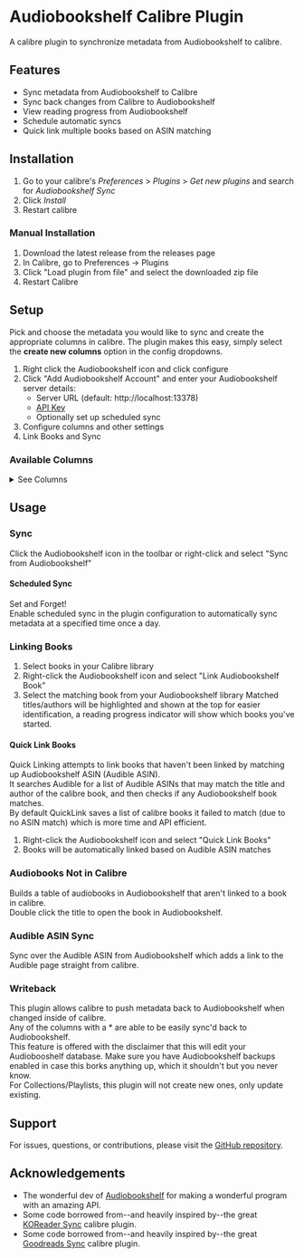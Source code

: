 # Audiobookshelf Calibre Plugin

A calibre plugin to synchronize metadata from Audiobookshelf to calibre.

## Features

- Sync metadata from Audiobookshelf to Calibre
- Sync back changes from Calibre to Audiobookshelf
- View reading progress from Audiobookshelf
- Schedule automatic syncs
- Quick link multiple books based on ASIN matching

## Installation

1. Go to your calibre's _Preferences_ > _Plugins_ > _Get new plugins_ and search
   for _Audiobookshelf Sync_
2. Click _Install_
3. Restart calibre

### Manual Installation

1. Download the latest release from the releases page
2. In Calibre, go to Preferences -> Plugins
3. Click "Load plugin from file" and select the downloaded zip file
4. Restart Calibre

## Setup

Pick and choose the metadata you would like to sync and create the
appropriate columns in calibre. The plugin makes this easy, simply select
the **create new columns** option in the config dropdowns.

1. Right click the Audiobookshelf icon and click configure
2. Click "Add Audiobookshelf Account" and enter your Audiobookshelf server details:
   - Server URL (default: http://localhost:13378)
   - [API Key](https://api.audiobookshelf.org/#introduction:~:text=You%20can%20find%20your%20API%20token%20by%20logging%20into%20the%20Audiobookshelf%20web%20app%20as%20an%20admin%2C%20go%20to%20the%20config%20%E2%86%92%20users%20page%2C%20and%20click%20on%20your%20account.)
   - Optionally set up scheduled sync
3. Configure columns and other settings
4. Link Books and Sync

### Available Columns
<details>
<summary>See Columns</summary>

| Column                       | Description                                                   | Type         |
|------------------------------|---------------------------------------------------------------|--------------|
| Audiobook Title*             | Title of the audiobook                                        | Text         |
| Audiobook Subtitle*          | Subtitle of the audiobook                                     | Text         |
| Audiobook Description*       | Description of the audiobook                                  | Comments     |
| Audiobook Author*            | Author name(s)                                                | Text (Names) |
| Audiobook Narrator*          | Narrator name(s)                                              | Text (Names) |
| Audiobook Series*            | Series of the audiobook                                       | Series       |
| Audiobook Language*          | Language of the audiobook                                     | Text         |
| Audiobook Genres*            | Genres tagged for the audiobook                               | Text (Tags)  |
| Audiobook Tags*              | Tags associated with the audiobook                            | Text (Tags)  |
| Audiobook Publisher*         | Publisher of the audiobook                                    | Text         |
| Audiobook Publish Year*      | Year the audiobook was published                              | Integer      |
| Audiobook Abridged*          | Indicates if the audiobook is abridged                        | Yes/No       |
| Audiobook Explicit*          | Indicates if the audiobook is explicit                        | Yes/No       |
||||
| Audiobook Size               | Size of the audiobook in MB                                   | Integer      |
| Audiobook Duration           | Duration of the audiobook formatted as Hrs:Min                | Text         |
| Audiobook File Count         | Number of files that comprise the audiobook                   | Integer      |
| Audiobook Chapters           | Number of chapters in the audiobook                           | Integer      |
||||
| Audiobookshelf Library       | Audiobookshelf Library the audiobook is located in            | Text         |
| Audiobookshelf Date Added    | The date the audiobook was added to Audiobookshelf            | Date         |
| Audiobookshelf Full Path     | Full path to the audiobook                                    | Text         |
| Audiobookshelf Relative Path | Relative Path of the audiobook                                | Text         |
||||
| Audiobook Last Read Date     | The last date the audiobook was read                          | Date         |
| Audiobook Precise Progress   | Progress percentage with decimal precision                    | Float        |
| Audiobook Progress           | Progress percentage as a whole number                         | Integer      |
| Audiobook Progress Time      | Current audiobook progress time formatted as Hrs:Min          | Text         |
||||
| Audiobook Started?           | Indicates if the audiobook has been started                   | Yes/No       |
| Audiobook Begin Date         | The date when the audiobook reading began                     | Date         |
||||
| Audiobook Finished?          | Indicates if the audiobook has been finished                  | Yes/No       |
| Audiobook Finish Date        | The date when the audiobook was finished                      | Date         |
||||
| Audiobook Bookmarks          | Bookmarks in the format 'title at time' (time as hh:mm:ss)    | Comments     |
| Audiobook Collections*       | Collections and Playlists associated with the audiobook       | Text (Tags)  |
||||
| Audible Average Rating       | Average Overall Rating from Audible with Half Stars           | Rating       |
| Audible Average Performance Rating | Average Performance Rating from Audible with Half Stars | Rating       |
| Audible Average Story Rating | Average Story Rating from Audible with Half Stars             | Rating       |
| Audible Rating Count         | Number of (star) ratings on Audible (overall ratings)         | Integer      |
| Audible Review Count         | Number of (text) reviews on Audible                           | Integer      |
</details>

## Usage

### Sync

Click the Audiobookshelf icon in the toolbar or right-click and select "Sync from Audiobookshelf"

#### Scheduled Sync

Set and Forget!  
Enable scheduled sync in the plugin configuration to automatically sync metadata at a specified time once a day.

### Linking Books

1. Select books in your Calibre library
2. Right-click the Audiobookshelf icon and select "Link Audiobookshelf Book"
3. Select the matching book from your Audiobookshelf library
   Matched titles/authors will be highlighted and shown at the top for easier identification, a reading progress indicator will show which books you've started.

#### Quick Link Books

Quick Linking attempts to link books that haven't been linked by matching up Audiobookshelf ASIN (Audible ASIN).  
It searches Audible for a list of Audible ASINs that may match the title and author of the calibre book, and then
checks if any Audiobookshelf book matches.  
By default QuickLink saves a list of calibre books it failed to match (due to no ASIN match) which is more time and API efficient.

1. Right-click the Audiobookshelf icon and select "Quick Link Books"
2. Books will be automatically linked based on Audible ASIN matches

### Audiobooks Not in Calibre

Builds a table of audiobooks in Audiobookshelf that aren't linked to a book in calibre.  
Double click the title to open the book in Audiobookshelf.

### Audible ASIN Sync

Sync over the Audible ASIN from Audiobookshelf which adds a link to the Audible page straight from calibre.

### Writeback

This plugin allows calibre to push metadata back to Audiobookshelf when changed inside of calibre.  
Any of the columns with a * are able to be easily sync'd back to Audiobookshelf.  
This feature is offered with the disclaimer that this will edit your Audiobooshelf database.
Make sure you have Audiobookshelf backups enabled in case this borks anything up, which it shouldn't but you never know.  
For Collections/Playlists, this plugin will not create new ones, only update existing.

## Support

For issues, questions, or contributions, please visit the [GitHub repository](https://github.com/jbhul/Audiobookshelf-calibre-plugin/issues).

## Acknowledgements

- The wonderful dev of [Audiobookshelf](https://github.com/advplyr/audiobookshelf)
  for making a wonderful program with an amazing API.
- Some code borrowed from--and heavily inspired by--the
  great [KOReader Sync](https://github.com/harmtemolder/koreader-calibre-plugin)
  calibre plugin.
- Some code borrowed from--and heavily inspired by--the
  great [Goodreads Sync](https://www.mobileread.com/forums/showthread.php?t=123281)
  calibre plugin.
